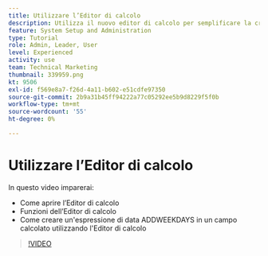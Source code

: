 ```yaml
---
title: Utilizzare l’Editor di calcolo
description: Utilizza il nuovo editor di calcolo per semplificare la creazione di campi personalizzati calcolati.
feature: System Setup and Administration
type: Tutorial
role: Admin, Leader, User
level: Experienced
activity: use
team: Technical Marketing
thumbnail: 339959.png
kt: 9506
exl-id: f569e8a7-f26d-4a11-b602-e51cdfe97350
source-git-commit: 2b9a31b45ff94222a77c05292ee5b9d8229f5f0b
workflow-type: tm+mt
source-wordcount: '55'
ht-degree: 0%

---
```


# Utilizzare l’Editor di calcolo

In questo video imparerai:

* Come aprire l’Editor di calcolo
* Funzioni dell’Editor di calcolo
* Come creare un&#39;espressione di data ADDWEEKDAYS in un campo calcolato utilizzando l&#39;Editor di calcolo

>[!VIDEO](https://video.tv.adobe.com/v/339959/?quality=12)
